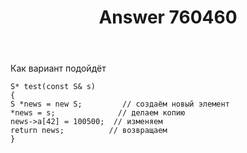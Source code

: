 ﻿---
title: "Answer 760460"
se.owner.user_id: 278482
se.owner.display_name: "user278482"
se.owner.link: "https://ru.stackoverflow.com/users/278482/user278482"
se.answer_id: 760460
se.question_id: 760436
se.post_type: answer
se.score: -3
se.is_accepted: False
---
<p>Как вариант подойдёт</p>

<pre><code>S* test(const S&amp; s)
{
S *news = new S;         // создаём новый элемент
*news = s;              // делаем копию
news-&gt;a[42] = 100500;  // изменяем 
return news;          // возвращаем
}
</code></pre>
